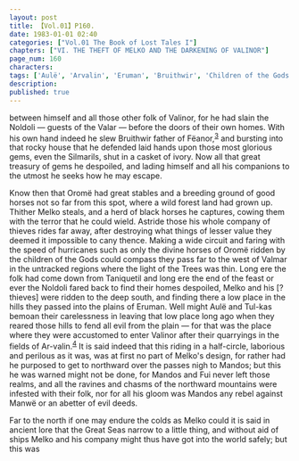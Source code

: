 ```yaml
---
layout: post
title: 【Vol.01】P160.
date: 1983-01-01 02:40
categories: ["Vol.01 The Book of Lost Tales I"]
chapters: ["VI. THE THEFT OF MELKO AND THE DARKENING OF VALINOR"]
page_num: 160
characters: 
tags: ['Aulë', 'Arvalin', 'Eruman', 'Bruithwir', 'Children of the Gods', 'Fëanor', 'Fui', 'go-Maidros', 'Great Sea(s)', 'Mandos', 'Manwë', 'Melko', 'Mountains of Valinor', 'Noldoli', 'Oromë', 'Pipers of the Shore', 'Silmarils']
description: 
published: true
---
```


<p style="text-indent: 0;">
between himself and all those other folk of Valinor, for he had slain the Noldoli — guests of the Valar — before the doors of their own homes. With his own hand indeed he slew Bruithwir father of Fëanor,<SUP><a href="{{site.baseurl}}/vol01-p171">3</a></SUP> and bursting into that rocky house that he defended laid hands upon those most glorious gems, even the Silmarils, shut in a casket of ivory. Now all that great treasury of gems he despoiled, and lading himself and all his companions to the utmost he seeks how he may escape.
</p>

Know then that Oromë had great stables and a breeding ground of good horses not so far from this spot, where a wild forest land had grown up. Thither Melko steals, and a herd of black horses he captures, cowing them with the terror that he could wield. Astride those his whole company of thieves rides far away, after destroying what things of lesser value they deemed it impossible to cany thence. Making a wide circuit and faring with the speed of hurricanes such as only the divine horses of Oromë ridden by the children of the Gods could compass they pass far to the west of Valmar in the untracked regions where the light of the Trees was thin. Long ere the folk had come down from Taniquetil and long ere the end of the feast or ever the Noldoli fared back to find their homes despoiled, Melko and his [?thieves] were ridden to the deep south, and finding there a low place in the hills they passed into the plains of Eruman. Well might Aulë and Tul-kas bemoan their carelessness in leaving that low place long ago when they reared those hills to fend all evil from the plain — for that was the place where they were accustomed to enter Valinor after their quarryings in the fields of Ar-valin.<SUP>[4]({{site.baseurl}}/vol01-p171)</SUP> It is said indeed that this riding in a half-circle, laborious and perilous as it was, was at first no part of Melko's design, for rather had he purposed to get to northward over the passes nigh to Mandos; but this he was warned might not be done, for Mandos and Fui never left those realms, and all the ravines and chasms of the northward mountains were infested with their folk, nor for all his gloom was Mandos any rebel against Manwë or an abetter of evil deeds.

Far to the north if one may endure the colds as Melko could it is said in ancient lore that the Great Seas narrow to a little thing, and without aid of ships Melko and his company might thus have got into the world safely; but this was

